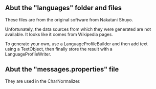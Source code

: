 ## Abut the "languages" folder and files

These files are from the original software from Nakatani Shuyo.

Unfortunately, the data sources from which they were generated are not available.
It looks like it comes from Wikipedia pages.

To generate your own, use a LanguageProfileBuilder and then add text using a TextObject,
then finally store the result with a LanguageProfileWriter.


## Abut the "messages.properties" file

They are used in the CharNormalizer.

